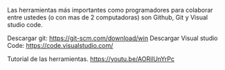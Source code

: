 Las herramientas más importantes como programadores para colaborar entre ustedes (o con mas de 2 computadoras) son Github, Git y Visual studio code.

Descargar git: https://git-scm.com/download/win
Descargar Visual studio Code: https://code.visualstudio.com/

Tutorial de las herramientas. 
https://youtu.be/AORilUnYrPc

